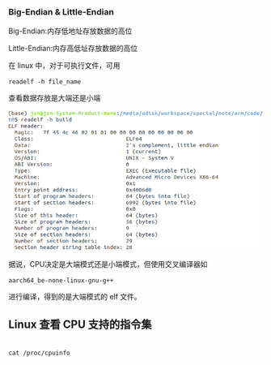 

##

### Big-Endian & Little-Endian

Big-Endian:内存低地址存放数据的高位

Little-Endian:内存高低址存放数据的高位

在 linux 中，对于可执行文件，可用
```shell
readelf -h file_name 
```
查看数据存放是大端还是小端

![](pic/Screenshot%20from%202022-07-04%2014-10-21.png)

据说，CPU决定是大端模式还是小端模式，但使用交叉编译器如 
```shell
aarch64_be-none-linux-gnu-g++
```
进行编译，得到的是大端模式的 elf 文件。


## Linux 查看 CPU 支持的指令集

```shell

cat /proc/cpuinfo
```